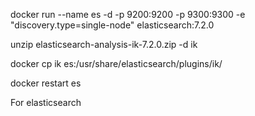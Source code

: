 docker run --name es -d  -p 9200:9200 -p 9300:9300 -e  "discovery.type=single-node" elasticsearch:7.2.0


unzip elasticsearch-analysis-ik-7.2.0.zip -d ik


docker cp ik es:/usr/share/elasticsearch/plugins/ik/

docker restart es

For elasticsearch

